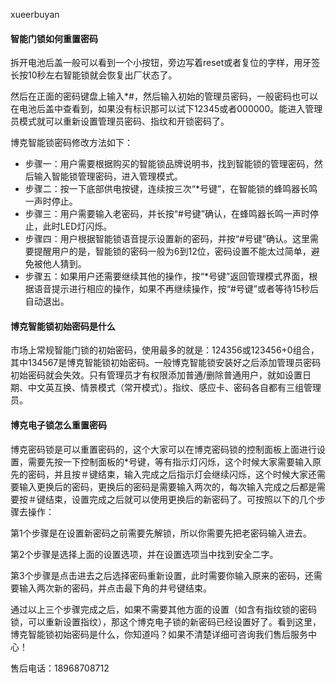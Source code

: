 xueerbuyan


#### 智能门锁如何重置密码

拆开电池后盖一般可以看到一个小按钮，旁边写着reset或者复位的字样，用牙签长按10秒左右智能锁就会恢复出厂状态了。

然后在正面的密码键盘上输入*#，然后输入初始的管理员密码，一般密码也可以在电池后盖中查看到，如果没有标识那可以试下12345或者000000。能进入管理员模式就可以重新设置管理员密码、指纹和开锁密码了。

博克智能锁密码修改方法如下：
- 步骤一：用户需要根据购买的智能锁品牌说明书，找到智能锁的管理密码，然后输入智能锁管理密码，进入管理模式。
- 步骤二：按一下底部供电按键，连续按三次“\*号键”，在智能锁的蜂鸣器长鸣一声时停止。
- 步骤三：用户需要输入老密码，并长按“#号键”确认，在蜂鸣器长鸣一声时停止，此时LED灯闪烁。
- 步骤四：用户根据智能锁语音提示设置新的密码，并按“#号键”确认。这里需要提醒用户的是，智能锁的密码一般为6到12位，密码设置不能太过简单，避免被他人猜到。
- 步骤五：如果用户还需要继续其他的操作，按“\*号键”返回管理模式界面，根据语音提示进行相应的操作，如果不再继续操作，按“#号键”或者等待15秒后自动退出。

#### 博克智能锁初始密码是什么

市场上常规智能门锁的初始密码，使用最多的就是：124356或123456+0组合，其中134567是博克智能锁初始密码。一般博克智能锁安装好之后添加管理员密码初始密码就会失效。只有管理员才有权限添加普通/删除普通用户，就如设置日期、中文英互换、情景模式（常开模式）。指纹、感应卡、密码各自都有三组管理员。

#### 博克电子锁怎么重置密码

博克密码锁是可以重置密码的，这个大家可以在博克密码锁的控制面板上面进行设置，需要先按一下控制面板的\*号键，等有指示灯闪烁，这个时候大家需要输入原先的密码，并且按＃键结束，输入完成之后指示灯会继续闪烁，这个时候大家还需要输入更换后的密码，更换后的密码是需要输入两次的，每次输入完成之后都是需要按＃键结束，设置完成之后就可以使用更换后的新密码了。可按照以下的几个步骤去操作：

第1个步骤是在设置新密码之前需要先解锁，所以你需要先把老密码输入进去。

第2个步骤是选择上面的设置选项，并在设置选项当中找到安全二字。

第3个步骤是点击进去之后选择密码重新设置，此时需要你输入原来的密码，还需要输入两次新的密码，并点击最下角的井号键结束。

通过以上三个步骤完成之后，如果不需要其他方面的设置（如含有指纹锁的密码锁，可以重新设置指纹），那这个博克电子锁的新密码已经设置好了。看到这里，博克智能锁初始密码是什么，你知道吗？如果不清楚详细可咨询我们售后服务中心！

售后电话：18968708712